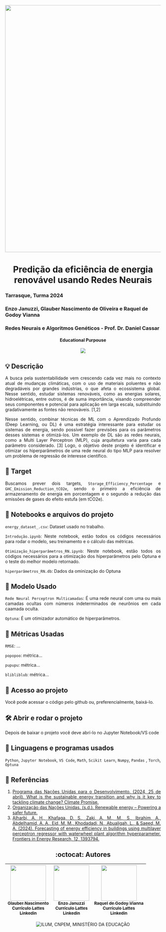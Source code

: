 
<img loading="lazy" src="https://github.com/Glaubernaoli/PCD---GenomeIdentifier/assets/172425065/bcfc56a4-b124-4988-88b4-e860cb438f27" width=800>

</div>

<h1 align="center"> Predição da eficiência de energia renovável usando Redes Neurais </h1>

### Tarrasque, Turma 2024
###  Enzo Januzzi, Glauber Nascimento de Oliveira e Raquel de Godoy Vianna
###  Redes Neurais e Algoritmos Genéticos -  Prof. Dr. Daniel Cassar

 <h4 align="center"> 
     Educational Purpouse
</h4>

<p align="center">
<img loading="lazy" src="http://img.shields.io/static/v1?label=STATUS&message=EM%20DESENVOLVIMENTO&color=GREEN&style=for-the-badge"/>
</p>

<h2 align="left"> 💡 Descrição </h2>

<div align="justify">
 
 A busca pela sustentabilidade vem crescendo cada vez mais no contexto atual de mudanças climáticas, com o uso de materiais poluentes e não degradáveis por grandes indústrias, o que afeta o ecossistema global. Nesse sentido, estudar sistemas renováveis, como as energias solares, hidroelétricas, entre outros, é de suma importância, visando compreender seus componentes e potencial para aplicação em larga escala, substituindo gradativamente as fontes não renováveis. [1,2]
 
 
  Nesse sentido, combinar técnicas de ML com o Aprendizado Profundo (Deep Learning, ou DL) é uma estratégia interessante para estudar os sistemas de energia, sendo possível fazer previsões para os parâmetros desses sistemas e otimizá-los. Um exemplo de DL são as redes neurais, como a Multi Layer Perceptron (MLP), cuja arquitetura varia para cada parâmetro considerado. [3] Logo, o objetivo deste projeto é identificar e otimizar os hiperparâmetros de uma rede neural do tipo MLP para resolver um problema de regressão de interesse científico.
</div>

<h2 align="left"> 🏹 Target </h2>

<div align="justify">

Buscamos prever dois targets, `Storage_Efficiency_Percentage` e `GHC_Emission_Reduction_tCO2e`, sendo o primeiro a eficiência de armazenamento de energia em porcentagem e o segundo a redução das emissões de gases do efeito estufa (em tCO2e).

</div>


<h2 align="left"> 📔 Notebooks e arquivos do projeto </h2>

<div align="justify">

`energy_dataset_.csv`: Dataset usado no trabalho.
 
`Introdução.ipynb`: Neste notebook, estão todos os códigos necessários para rodar o modelo, seu treinamento e o cálculo das métricas.

`Otimização_hiperparâmetros_RN.ipynb`: Neste notebook, estão todos os códigos necessários para a otimização dos hiperparâmetros pelo Optuna e o teste do melhor modelo retornado.

`hiperparâmetros_RN.db`: Dados da ominização do Optuna 

</div>

<h2 align="left"> 🤖 Modelo Usado </h2>

<div align="justify">

 `Rede Neural Perceptron Multicamadas`: É uma rede neural com uma ou mais camadas ocultas com números indeterminados de neurônios em cada caamada oculta.

 `Optuna`: É um otimizador automático de hiperparâmetros.

</div>

<h2 align="left"> 🧰 Métricas Usadas </h2>

<div align="justify">

`RMSE`: ...

`popopoo`: métrica...

`pupupu`: métrica...

`blibliblub`: métrica...

</div>

<h2 align="left"> 📁 Acesso ao projeto </h2>

<div align="justify">

Você pode acessar o código pelo github ou, preferencialmente, baixá-lo.

</div>

<h2 align="left"> 🛠️ Abrir e rodar o projeto </h2>

<div align="justify">

Depois de baixar o projeto você deve abrí-lo no Jupyter Notebook/VS code

</div>

<h2 align="left"> 📓 Linguagens e programas usados </h2>

<div align="justify">

`Python`, `Jupyter Notebook`, `VS Code`, `Math`, `Scikit Learn`, `Numpy`, `Pandas` , `Torch`, `Optuna`

</div>

<h2 align="left"> 📖 Referências </h2>

<div align="justify">


1. [Programa das Nações Unidas para o Desenvolvimento. (2024, 25 de abril). What is the sustainable energy transition and why is it key to tackling climate change? Climate Promise.](https://climatepromise.undp.org/news-and-stories/what-sustainable-energy-transition-and-why-it-key-tackling-climate-change)
2. [Organização das Nações Unidas. (s.d.). Renewable energy – Powering a safer future.](https://www.un.org/en/climatechange/raising-ambition/renewable-energy)
3. [Alharbi, A. H., Khafaga, D. S., Zaki, A. M., M., S., Ibrahim, A., Abdelhamid, A. A., Eid, M. M., Khodadadi, N., Abualigah, L., & Saeed, M. A. (2024). Forecasting of energy efficiency in buildings using multilayer perceptron regressor with waterwheel plant algorithm hyperparameter. Frontiers in Energy Research, 12, 1393794.](https://doi.org/10.3389/fenrg.2024.1393794)

</div>


<h2 align="center"> :octocat:  Autores </h2>

<div align="center">

|  [<img loading="lazy" src="https://github.com/user-attachments/assets/0c4d1ac3-f05b-499f-8618-bfaf749b3504" width=115><br><sub>Glauber Nascimento</sub>](https://github.com/Glaubernaoli)<br> [<sub>Currículo Lattes</sub>](http://lattes.cnpq.br/0913262665776521)<br> [<sub>Linkedin</sub>](https://www.linkedin.com/in/glauber-naoli/) |  [<img loading="lazy" src="https://github.com/Glaubernaoli/PCD---GenomeIdentifier/assets/172424999/b5e432b6-bf0c-42a1-88c3-68df3c7d7545" width=115><br><sub>Enzo Januzzi</sub>](https://github.com/EnzoJanuzzi)<br> [<sub>Currículo Lattes</sub>](http://lattes.cnpq.br/1031555112242239)<br> [<sub>Linkedin</sub>](https://www.linkedin.com/in/enzo-januzzi-xavier-9063842b0/?utm_source=share&utm_campaign=share_via&utm_content=profile&utm_medium=android_app) | [<img loading="lazy" src="https://github.com/user-attachments/assets/abf88829-f67d-4d53-8a36-0bf7d70d21e4" width=115><br><sub>Raquel de Godoy Vianna</sub>](https://github.com/RaquelGVianna)<br> [<sub>Currículo Lattes</sub>](https://lattes.cnpq.br/7590950936353244)<br> [<sub>Linkedin</sub>](https://www.linkedin.com/in/raquel-de-godoy-vianna-58b5b92a7?utm_source=share&utm_campaign=share_via&utm_content=profile&utm_medium=android_app) | 
| :---: | :---: | :---: |

<div align="center">


![ILUM, CNPEM, MINISTÉRIO DA EDUCAÇÃO](https://github.com/Glaubernaoli/PCD---GenomeIdentifier/assets/172425065/6c9216ea-0cdb-4dac-aac5-445d505b2804)

